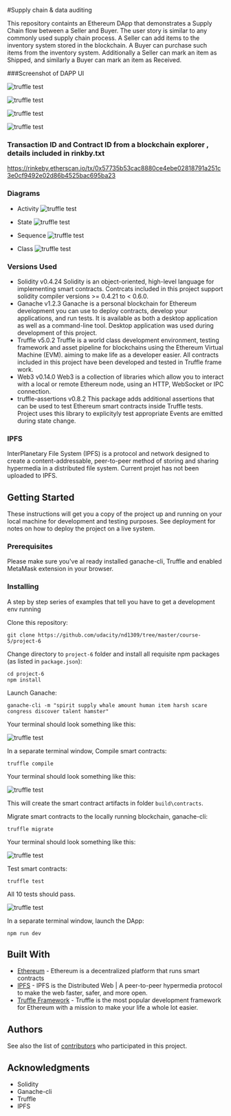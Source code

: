 #Supply chain & data auditing

This repository containts an Ethereum DApp that demonstrates a Supply Chain flow between a Seller and Buyer. The user story is similar to any commonly used supply chain process. A Seller can add items to the inventory system stored in the blockchain. A Buyer can purchase such items from the inventory system. Additionally a Seller can mark an item as Shipped, and similarly a Buyer can mark an item as Received.

###Screenshot of DAPP UI

![truffle test](images/product_overview.png)

![truffle test](images/farm_details.png)

![truffle test](images/product_details.png)

![truffle test](images/transaction_history.png)

### Transaction ID and Contract ID from a blockchain explorer , details included in rinkby.txt

https://rinkeby.etherscan.io/tx/0x57735b53cac8880ce4ebe02818791a251c3e0cf9492e02d86b4525bac695ba23

### Diagrams
* Activity
![truffle test](images/FTC_Activity_Diagram.png)

* State
![truffle test](images/FTC_State_Diagram.png)

* Sequence
![truffle test](images/FTC_Sequence_Diagram.png)

* Class
![truffle test](images/FTC_Class_Diagram.png)



### Versions Used
* Solidity v0.4.24
  Solidity is an object-oriented, high-level language for implementing smart contracts. Contrcats included in this project support solidity compiler versions >= 0.4.21 to < 0.6.0.
* Ganache v1.2.3
    Ganache is a personal blockchain for Ethereum development you can use to deploy contracts, develop your applications, and run tests. It is available as both a desktop application as well as a command-line tool. Desktop application was used during development of this project.
* Truffle v5.0.2 
   Truffle is a world class development environment, testing framework and asset pipeline for blockchains using the Ethereum Virtual Machine (EVM). aiming to make life as a developer easier. All contracts included in this project have been developed and tested in Truffle frame work.
* Web3 v0.14.0 
    Web3 is a collection of libraries which allow you to interact with a local or remote Ethereum node, using an HTTP, WebSocket or IPC connection.
* truffle-assertions v0.8.2
    This package adds additional assertions that can be used to test Ethereum smart contracts inside Truffle tests. Project uses this library to explicityly test appropriate Events are emitted during state change.

### IPFS
InterPlanetary File System (IPFS) is a protocol and network designed to create a content-addressable, peer-to-peer method of storing and sharing hypermedia in a distributed file system. 
Current projet has not been uploaded to IPFS.

## Getting Started

These instructions will get you a copy of the project up and running on your local machine for development and testing purposes. See deployment for notes on how to deploy the project on a live system.

### Prerequisites

Please make sure you've al
ready installed ganache-cli, Truffle and enabled MetaMask extension in your browser.

### Installing

A step by step series of examples that tell you have to get a development env running

Clone this repository:

```
git clone https://github.com/udacity/nd1309/tree/master/course-5/project-6
```

Change directory to ```project-6``` folder and install all requisite npm packages (as listed in ```package.json```):

```
cd project-6
npm install
```

Launch Ganache:

```
ganache-cli -m "spirit supply whale amount human item harsh scare congress discover talent hamster"
```

Your terminal should look something like this:

![truffle test](images/ganache-cli.png)

In a separate terminal window, Compile smart contracts:

```
truffle compile
```

Your terminal should look something like this:

![truffle test](images/truffle_compile.png)

This will create the smart contract artifacts in folder ```build\contracts```.

Migrate smart contracts to the locally running blockchain, ganache-cli:

```
truffle migrate
```

Your terminal should look something like this:

![truffle test](images/truffle_migrate.png)

Test smart contracts:

```
truffle test
```

All 10 tests should pass.

![truffle test](images/truffle_test.png)

In a separate terminal window, launch the DApp:

```
npm run dev
```

## Built With

* [Ethereum](https://www.ethereum.org/) - Ethereum is a decentralized platform that runs smart contracts
* [IPFS](https://ipfs.io/) - IPFS is the Distributed Web | A peer-to-peer hypermedia protocol
to make the web faster, safer, and more open.
* [Truffle Framework](http://truffleframework.com/) - Truffle is the most popular development framework for Ethereum with a mission to make your life a whole lot easier.


## Authors

See also the list of [contributors](https://github.com/your/project/contributors.md) who participated in this project.

## Acknowledgments

* Solidity
* Ganache-cli
* Truffle
* IPFS
